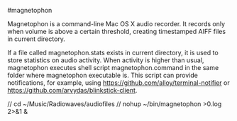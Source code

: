 #magnetophon

Magnetophon is a command-line Mac OS X audio recorder. It records only when volume is 
above a certain threshold, creating timestamped AIFF files in current directory.

If a file called magnetophon.stats exists in current directory, it is used to store
statistics on audio activity. When activity is higher than usual, magnetophon executes
shell script magnetophon.command in the same folder where magnetophon executable is.
This script can provide notifications, for example, 
using https://github.com/alloy/terminal-notifier 
or https://github.com/arvydas/blinkstick-client.

// cd ~/Music/Radiowaves/audiofiles
// nohup ~/bin/magnetophon >0.log 2>&1 &
